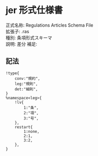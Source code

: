# jer 形式仕様書

正式名称: Regulations Articles Schema File  
拡張子: .ras  
種別: 条項形式スキーマ  
説明: 差分
補足:

## 記法

```ras
!type{
    conv:"規約",
    leg:"規則",
    det:"細則",
}
%namespace<leg>{
    !lv{
        1:"条",
        2:"項",
        3:"号",
    },
    restart{
        1:none,
        2:1,
        3:2,
    },
}

```
